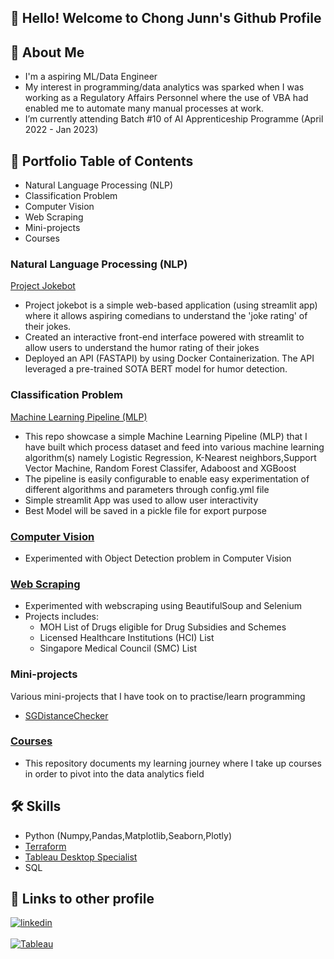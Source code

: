 ## 👋 Hello! Welcome to Chong Junn's Github Profile 

## 🚀 About Me
- I'm a aspiring ML/Data Engineer
- My interest in programming/data analytics was sparked when I was working as a Regulatory Affairs Personnel where the use of VBA had enabled me to automate many manual processes at work. 
- I’m currently attending Batch #10 of AI Apprenticeship Programme (April 2022 - Jan 2023)

## 🌱  Portfolio Table of Contents
- Natural Language Processing (NLP)
- Classification Problem
- Computer Vision
- Web Scraping
- Mini-projects
- Courses

<a id='nlp'></a>
###  Natural Language Processing (NLP) 

[Project Jokebot](https://github.com/chongjunn-tech/project-jokebot)
- Project jokebot is a simple web-based application (using streamlit app) where it allows aspiring comedians to understand the 'joke rating' of their jokes.
- Created an interactive front-end interface powered with streamlit to allow users to understand the humor rating of their jokes
- Deployed an API (FASTAPI) by using Docker Containerization. The API leveraged a pre-trained SOTA BERT model for humor detection.

### Classification Problem
<a href=https://github.com/chongjunn-tech/MLP>Machine Learning Pipeline (MLP)</a>
- This repo showcase a simple Machine Learning Pipeline (MLP) that I have built which process dataset and feed into various machine learning algorithm(s) namely Logistic Regression, K-Nearest neighbors,Support Vector Machine, Random Forest Classifer, Adaboost and XGBoost
- The pipeline is easily configurable to enable easy experimentation of different algorithms and parameters through config.yml file
- Simple streamlit App was used to allow user interactivity
- Best Model will be saved in a pickle file for export purpose

<a id='CV'></a>
### <a href=https://github.com/chongjunn-tech/Computer_Vision>Computer Vision</a>
- Experimented with Object Detection problem in Computer Vision

<a id='webscraping'></a>
### <a href=https://github.com/chongjunn-tech/webscraping>Web Scraping</a>
- Experimented with webscraping using BeautifulSoup and Selenium
- Projects includes:
  - MOH List of Drugs eligible for Drug Subsidies and Schemes
  - Licensed Healthcare Institutions (HCI) List
  -  Singapore Medical Council (SMC) List   

<a id='Mini-projects'></a>
### Mini-projects
Various mini-projects that I have took on to practise/learn programming
- <a href=https://github.com/chongjunn-tech/SGDistanceChecker>SGDistanceChecker</a>
  
<a id='courses'></a>
### <a href=https://github.com/chongjunn-tech/data-analyst-journey>Courses</a>
- This repository documents my learning journey where I take up courses in order to pivot into the data analytics field

## 🛠 Skills
- Python (Numpy,Pandas,Matplotlib,Seaborn,Plotly)
- [Terraform](https://www.credly.com/badges/ec9321d8-3db8-4332-aa11-348a8521605c/public_url)
- [Tableau Desktop Specialist](https://www.credly.com/badges/c11bc2e5-4f23-42c3-93d5-ba06c4b782cc/public_url)
- SQL

## 🔗 Links to other profile
[![linkedin](https://img.shields.io/badge/linkedin-0A66C2?style=for-the-badge&logo=linkedin&logoColor=white)](https://www.linkedin.com/in/chong-junn/)
<br></br>
[![Tableau](https://img.shields.io/badge/-Tableau-orange)](https://public.tableau.com/app/profile/chong.junn)









<!--
**chongjunn-tech/chongjunn-tech** is a ✨ _special_ ✨ repository because its `README.md` (this file) appears on your GitHub profile.

Here are some ideas to get you started:

- 🔭 I’m currently working on ...
- 🌱 I’m currently learning ...
- 👯 I’m looking to collaborate on ...
- 🤔 I’m looking for help with ...
- 💬 Ask me about ...
- 📫 How to reach me: ...
- 😄 Pronouns: ...
- ⚡ Fun fact: ...
-->
